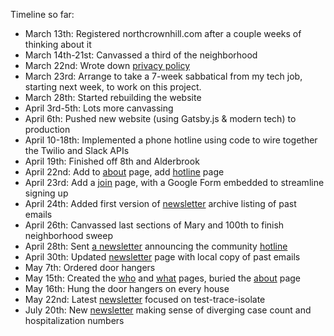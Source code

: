 Timeline so far:
* March 13th: Registered northcrownhill.com after a couple weeks of thinking about it
* March 14th-21st: Canvassed a third of the neighborhood
* March 22nd: Wrote down [privacy policy](/privacy/)
* March 23rd: Arrange to take a 7-week sabbatical from my tech job, starting next week, to work on this project.
* March 28th: Started rebuilding the website 
* April 3rd-5th: Lots more canvassing
* April 6th: Pushed new website (using Gatsby.js & modern tech) to production
* April 10-18th: Implemented a phone hotline using code to wire together the Twilio and Slack APIs
* April 19th: Finished off 8th and Alderbrook
* April 22nd: Add to [about](/about/) page, add [hotline](/hotline/) page
* April 23rd: Add a [join](/join/) page, with a Google Form embedded to streamline signing up
* April 24th: Added first version of [newsletter](/newsletter/) archive listing of past emails
* April 26th: Canvassed last sections of Mary and 100th to finish neighborhood sweep
* April 28th: Sent [a newsletter](/newsletter-archive/20200428.html) announcing the community [hotline](/hotline/)
* April 30th: Updated [newsletter](/newsletter/) page with local copy of past emails
* May 7th: Ordered door hangers
* May 15th: Created the [who](/who/) and [what](/what/) pages, buried the [about](/about/) page
* May 16th: Hung the door hangers on every house
* May 22nd: Latest [newsletter](/newsletter-archive/20200522.html) focused on test-trace-isolate
* July 20th: New [newsletter](/newsletter-archive/20200720.html) making sense of diverging case count and hospitalization numbers